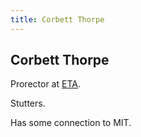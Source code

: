 ```yaml
---
title: Corbett Thorpe
---
```


Corbett Thorpe
--------------

Prorector at [ETA](/infinite-notes/places/ETA).

Stutters.

Has some connection to MIT.
